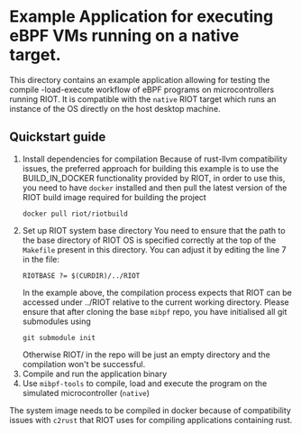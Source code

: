 # Example Application for executing eBPF VMs running on a native target.

This directory contains an example application allowing for testing the compile
-load-execute workflow of eBPF programs on microcontrollers running RIOT.
It is compatible with the `native` RIOT target which runs an instance of the OS
directly on the host desktop machine.

## Quickstart guide

1. Install dependencies for compilation
   Because of rust-llvm compatibility issues, the preferred approach for building
   this example is to use the BUILD_IN_DOCKER functionality provided by RIOT, in
   order to use this, you need to have `docker` installed and then pull the latest
   version of the RIOT build image required for building the project
   ```
   docker pull riot/riotbuild
   ```
2. Set up RIOT system base directory
   You need to ensure that the path to the base directory of RIOT OS is specified
   correctly at the top of the `Makefile` present in this directory. You can
   adjust it by editing the line 7 in the file:
   ```
   RIOTBASE ?= $(CURDIR)/../RIOT
   ```
   In the example above, the compilation process expects that RIOT can be accessed
   under ../RIOT relative to the current working directory.
   Please ensure that after cloning the base `mibpf` repo, you have initialised
   all git submodules using
   ```
   git submodule init
   ```
   Otherwise RIOT/ in the repo will be just an empty directory and the compilation
   won't be successful.
3. Compile and run the application binary
4. Use `mibpf-tools` to compile, load and execute the program on the simulated
   microcontroller (`native`)


The system image needs to be compiled in docker because of compatibility issues
with `c2rust` that RIOT uses for compiling applications containing rust.




